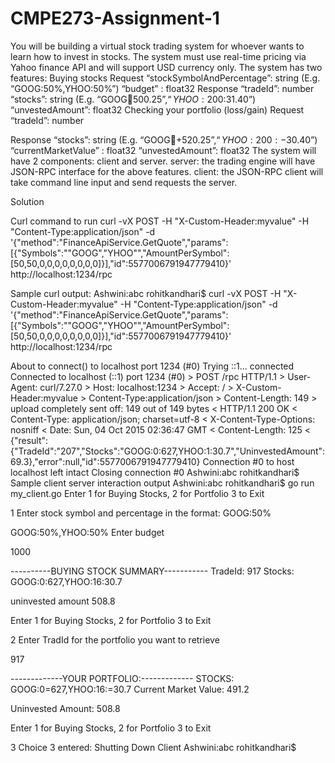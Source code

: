 # CMPE273-Assignment-1

You will be building a virtual stock trading system for whoever wants to learn how to invest in stocks. The system must use real-time pricing via Yahoo finance API and will support USD currency only. The system has two features: Buying stocks Request “stockSymbolAndPercentage”: string (E.g. “GOOG:50%,YHOO:50%”) “budget” : float32 Response “tradeId”: number “stocks”: string (E.g. “GOOG:100:$500.25”, “YHOO:200:$31.40”) “unvestedAmount”: float32 Checking your portfolio (loss/gain) Request “tradeId”: number

Response “stocks”: string (E.g. “GOOG:100:+$520.25”, “YHOO:200:-$30.40”) “currentMarketValue” : float32 “unvestedAmount”: float32 The system will have 2 components: client and server. server: the trading engine will have JSON-RPC interface for the above features. client: the JSON-RPC client will take command line input and send requests the server.

Solution

Curl command to run curl -vX POST -H "X-Custom-Header:myvalue" -H "Content-Type:application/json" -d '{"method":"FinanceApiService.GetQuote","params":[{"Symbols":"\"GOOG\",\"YHOO\"","AmountPerSymbol":[50,50,0,0,0,0,0,0,0,0]}],"id":5577006791947779410}' http://localhost:1234/rpc

Sample curl output: Ashwini:abc rohitkandhari$ curl -vX POST -H "X-Custom-Header:myvalue" -H "Content-Type:application/json" -d '{"method":"FinanceApiService.GetQuote","params":[{"Symbols":"\"GOOG\",\"YHOO\"","AmountPerSymbol":[50,50,0,0,0,0,0,0,0,0]}],"id":5577006791947779410}' http://localhost:1234/rpc

About to connect() to localhost port 1234 (#0)
Trying ::1...
connected
Connected to localhost (::1) port 1234 (#0) > POST /rpc HTTP/1.1 > User-Agent: curl/7.27.0 > Host: localhost:1234 > Accept: / > X-Custom-Header:myvalue > Content-Type:application/json > Content-Length: 149 >
upload completely sent off: 149 out of 149 bytes < HTTP/1.1 200 OK < Content-Type: application/json; charset=utf-8 < X-Content-Type-Options: nosniff < Date: Sun, 04 Oct 2015 02:36:47 GMT < Content-Length: 125 < {"result":{"TradeId":"207","Stocks":"GOOG:0:627,YHOO:1:30.7","UninvestedAmount":69.3},"error":null,"id":5577006791947779410}
Connection #0 to host localhost left intact
Closing connection #0 Ashwini:abc rohitkandhari$
Sample client server interaction output Ashwini:abc rohitkandhari$ go run my_client.go Enter 1 for Buying Stocks, 2 for Portfolio 3 to Exit

1 Enter stock symbol and percentage in the format: GOOG:50%

GOOG:50%,YHOO:50% Enter budget

1000

----------BUYING STOCK SUMMARY----------- TradeId: 917 Stocks: GOOG:0:627,YHOO:16:30.7

uninvested amount 508.8

Enter 1 for Buying Stocks, 2 for Portfolio 3 to Exit

2 Enter TradId for the portfolio you want to retrieve

917

-------------YOUR PORTFOLIO:------------- STOCKS: GOOG:0=627,YHOO:16:=30.7 Current Market Value: 491.2

Uninvested Amount: 508.8

Enter 1 for Buying Stocks, 2 for Portfolio 3 to Exit

3 Choice 3 entered: Shutting Down Client Ashwini:abc rohitkandhari$

